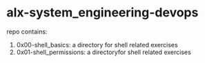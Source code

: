 # alx-system_engineering-devops
repo contains:
1. 0x00-shell_basics: a directory for shell related exercises
2. 0x01-shell_permissions: a directoryfor shell related exercises
